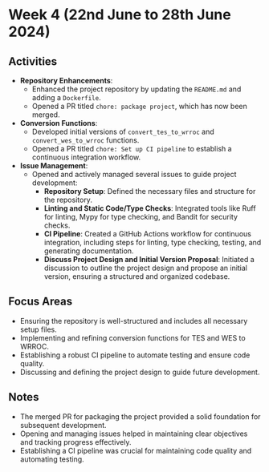 # Week 4 (22nd June to 28th June 2024)

## Activities

- **Repository Enhancements**:
  - Enhanced the project repository by updating the `README.md` and adding a `Dockerfile`.
  - Opened a PR titled `chore: package project`, which has now been merged.
- **Conversion Functions**:
  - Developed initial versions of `convert_tes_to_wrroc` and `convert_wes_to_wrroc` functions.
  - Opened a PR titled `chore: Set up CI pipeline` to establish a continuous integration workflow.
- **Issue Management**:
  - Opened and actively managed several issues to guide project development:
    - **Repository Setup**: Defined the necessary files and structure for the repository.
    - **Linting and Static Code/Type Checks**: Integrated tools like Ruff for linting, Mypy for type checking, and Bandit for security checks.
    - **CI Pipeline**: Created a GitHub Actions workflow for continuous integration, including steps for linting, type checking, testing, and generating documentation.
    - **Discuss Project Design and Initial Version Proposal**: Initiated a discussion to outline the project design and propose an initial version, ensuring a structured and organized codebase.

## Focus Areas

- Ensuring the repository is well-structured and includes all necessary setup files.
- Implementing and refining conversion functions for TES and WES to WRROC.
- Establishing a robust CI pipeline to automate testing and ensure code quality.
- Discussing and defining the project design to guide future development.

## Notes

- The merged PR for packaging the project provided a solid foundation for subsequent development.
- Opening and managing issues helped in maintaining clear objectives and tracking progress effectively.
- Establishing a CI pipeline was crucial for maintaining code quality and automating testing.
